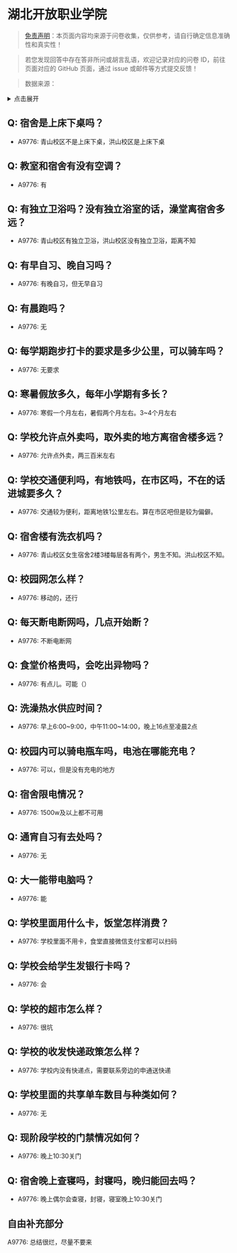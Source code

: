 # 湖北开放职业学院

> [免责声明](https://colleges.chat/#_3)：本页面内容均来源于问卷收集，仅供参考，请自行确定信息准确性和真实性！

> 若您发现回答中存在答非所问或胡言乱语，欢迎记录对应的问卷 ID，前往页面对应的 GitHub 页面，通过 issue 或邮件等方式提交反馈！

> 数据来源：

<details><summary>点击展开</summary>
<ul>
<li>A9776: 3501173168@qq.com (2022 年 06 月)</li>
</ul>
</details>

## Q: 宿舍是上床下桌吗？

- A9776: 青山校区不是上床下桌，洪山校区是上床下桌

## Q: 教室和宿舍有没有空调？

- A9776: 有

## Q: 有独立卫浴吗？没有独立浴室的话，澡堂离宿舍多远？

- A9776: 青山校区有独立卫浴，洪山校区没有独立卫浴，距离不知

## Q: 有早自习、晚自习吗？

- A9776: 有晚自习，但无早自习

## Q: 有晨跑吗？

- A9776: 无

## Q: 每学期跑步打卡的要求是多少公里，可以骑车吗？

- A9776: 无要求

## Q: 寒暑假放多久，每年小学期有多长？

- A9776: 寒假一个月左右，暑假两个月左右。3\~4个月左右

## Q: 学校允许点外卖吗，取外卖的地方离宿舍楼多远？

- A9776: 允许点外卖，两三百米左右

## Q: 学校交通便利吗，有地铁吗，在市区吗，不在的话进城要多久？

- A9776: 交通较为便利，距离地铁1公里左右。算在市区吧但是较为偏僻。

## Q: 宿舍楼有洗衣机吗？

- A9776: 青山校区女生宿舍2楼3楼每层各有两个，男生不知。洪山校区不知。

## Q: 校园网怎么样？

- A9776: 移动的，还行

## Q: 每天断电断网吗，几点开始断？

- A9776: 不断电断网

## Q: 食堂价格贵吗，会吃出异物吗？

- A9776: 有点儿。可能（）

## Q: 洗澡热水供应时间？

- A9776: 早上6:00\~9:00，中午11:00\~14:00，晚上16点至凌晨2点

## Q: 校园内可以骑电瓶车吗，电池在哪能充电？

- A9776: 可以，但是没有充电的地方

## Q: 宿舍限电情况？

- A9776: 1500w及以上都不可用

## Q: 通宵自习有去处吗？

- A9776: 无

## Q: 大一能带电脑吗？

- A9776: 能

## Q: 学校里面用什么卡，饭堂怎样消费？

- A9776: 学校里面不用卡，食堂直接微信支付宝都可以扫码

## Q: 学校会给学生发银行卡吗？

- A9776: 会

## Q: 学校的超市怎么样？

- A9776: 很坑

## Q: 学校的收发快递政策怎么样？

- A9776: 学校内没有快递点，需要联系旁边的申通送快递

## Q: 学校里面的共享单车数目与种类如何？

- A9776: 无

## Q: 现阶段学校的门禁情况如何？

- A9776: 晚上10:30关门

## Q: 宿舍晚上查寝吗，封寝吗，晚归能回去吗？

- A9776: 晚上偶尔会查寝，封寝，寝室晚上10:30关门

## 自由补充部分

A9776: 总结很烂，尽量不要来